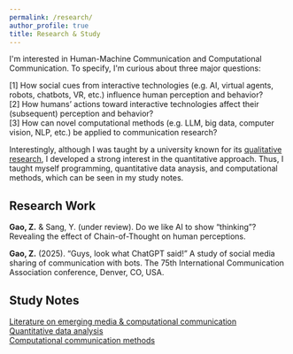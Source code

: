 ```yaml
---
permalink: /research/
author_profile: true
title: Research & Study
---
```


I'm interested in Human-Machine Communication and Computational Communication. To specify, I'm curious about three major questions:  

[1] How social cues from interactive technologies (e.g. AI, virtual agents, robots, chatbots, VR, etc.) influence human perception and behavior?  
[2] How humans’ actions toward interactive technologies affect their (subsequent) perception and behavior?  
[3] How can novel computational methods (e.g. LLM, big data, computer vision, NLP, etc.) be applied to communication research?   

Interestingly, although I was taught by a university known for its [qualitative research](https://www.gla.ac.uk/research/az/gumg/ourpurpose/), I developed a strong interest in the quantitative approach. Thus, I taught myself programming, quantitative data anaysis, and computational methods, which can be seen in my study notes.

Research Work
---
**Gao, Z.** & Sang, Y. (under review). Do we like AI to show “thinking”? Revealing the effect of Chain-of-Thought on human perceptions.  

**Gao, Z.** (2025). “Guys, look what ChatGPT said!” A study of social media sharing of communication with bots. The 75th International Communication Association conference, Denver, CO, USA.


Study Notes
---
<a href="https://lv7w5nvrr9.feishu.cn/docx/DFmadtvlaoI4qYxjyQIc1y3enOe">Literature on emerging media & computational communication</a>  
<a href="https://lv7w5nvrr9.feishu.cn/docx/GycidyhvDo3HPoxRuGpcFxtknSf">Quantitative data analysis</a>  
<a href="https://lv7w5nvrr9.feishu.cn/docx/SmmBddmssoEIpExdIqNcSWyVnzc">Computational communication methods</a>



